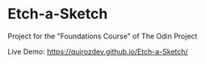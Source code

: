 # Etch-a-Sketch
Project for the "Foundations Course" of The Odin Project

Live Demo:
https://quirozdev.github.io/Etch-a-Sketch/